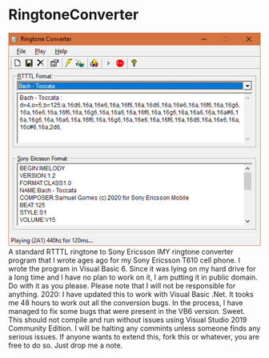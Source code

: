 # RingtoneConverter
![Screenshot](screenshot.gif)  
A standard RTTTL ringtone to Sony Ericsson IMY ringtone converter program
that I wrote ages ago for my Sony Ericsson T610 cell phone. I wrote the program in Visual Basic 6.
Since it was lying on my hard drive for a long time and I have no plan to work on it, I am putting it in public domain.
Do with it as you please. Please note that I will not be responsible for anything.
2020: I have updated this to work with Visual Basic .Net. It tooks me 48 hours to work out
all the conversion bugs. In the process, I have managed to fix some bugs that were present in the VB6 version. Sweet.
This should not compile and run without issues using Visual Studio 2019 Community Edition.
I will be halting any commints unless someone finds any serious issues.
If anyone wants to extend this, fork this or whatever, you are free to do so. Just drop me a note.
